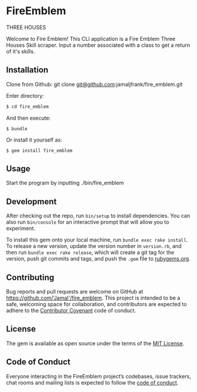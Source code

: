 # FireEmblem
THREE HOUSES


Welcome to Fire Emblem!
This CLI application is a Fire Emblem Three Houses Skill scraper. 
Input a number associated with a class to get a return of it's skills.

## Installation

Clone from Github:
git clone git@github.com:jamaljfrank/fire_emblem.git

Enter directory:



```ruby
$ cd fire_emblem
```

And then execute:

    $ bundle

Or install it yourself as:

    $ gem install fire_emblem

## Usage

Start the program by inputting ./bin/fire_emblem

## Development

After checking out the repo, run `bin/setup` to install dependencies. You can also run `bin/console` for an interactive prompt that will allow you to experiment.

To install this gem onto your local machine, run `bundle exec rake install`. To release a new version, update the version number in `version.rb`, and then run `bundle exec rake release`, which will create a git tag for the version, push git commits and tags, and push the `.gem` file to [rubygems.org](https://rubygems.org).

## Contributing

Bug reports and pull requests are welcome on GitHub at https://github.com/'Jamal'/fire_emblem. This project is intended to be a safe, welcoming space for collaboration, and contributors are expected to adhere to the [Contributor Covenant](http://contributor-covenant.org) code of conduct.

## License

The gem is available as open source under the terms of the [MIT License](https://opensource.org/licenses/MIT).

## Code of Conduct

Everyone interacting in the FireEmblem project’s codebases, issue trackers, chat rooms and mailing lists is expected to follow the [code of conduct](https://github.com/'Jamal'/fire_emblem/blob/master/CODE_OF_CONDUCT.md).

